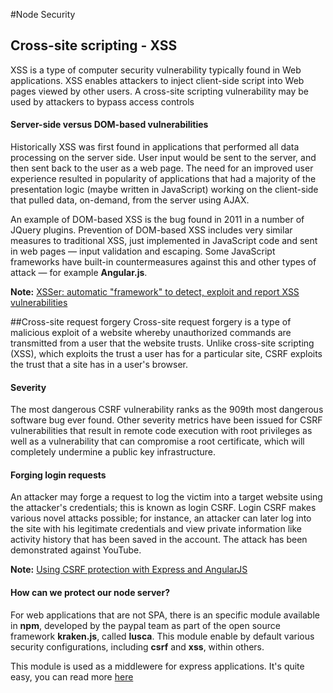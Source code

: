 #Node Security

## Cross-site scripting - XSS

XSS is a type of computer security vulnerability typically found in Web applications.
XSS enables attackers to inject client-side script into Web pages viewed by other users.
A cross-site scripting vulnerability may be used by attackers to bypass access controls

#### Server-side versus DOM-based vulnerabilities
Historically XSS was first found in applications that performed all data processing on the server side. User input would be sent to the server, and then sent back to the user as a web page. The need for an improved user experience resulted in popularity of applications that had a majority of the presentation logic (maybe written in JavaScript) working on the client-side that pulled data, on-demand, from the server using AJAX.

An example of DOM-based XSS is the bug found in 2011 in a number of JQuery plugins. Prevention of DOM-based XSS includes very similar measures to traditional XSS, just implemented in JavaScript code and sent in web pages — input validation and escaping. Some JavaScript frameworks have built-in countermeasures against this and other types of attack — for example **Angular.js**.

**Note:** [XSSer: automatic "framework" to detect, exploit and report XSS vulnerabilities](http://xsser.sf.net/)

##Cross-site request forgery
Cross-site request forgery is a type of malicious exploit of a website whereby unauthorized commands are transmitted from a user that the website trusts. Unlike cross-site scripting (XSS), which exploits the trust a user has for a particular site, CSRF exploits the trust that a site has in a user's browser.

#### Severity
The most dangerous CSRF vulnerability ranks as the 909th most dangerous software bug ever found. Other severity metrics have been issued for CSRF vulnerabilities that result in remote code execution with root privileges as well as a vulnerability that can compromise a root certificate, which will completely undermine a public key infrastructure.

#### Forging login requests
An attacker may forge a request to log the victim into a target website using the attacker's credentials; this is known as login CSRF. Login CSRF makes various novel attacks possible; for instance, an attacker can later log into the site with his legitimate credentials and view private information like activity history that has been saved in the account. The attack has been demonstrated against YouTube.

**Note:** [Using CSRF protection with Express and AngularJS](http://www.mircozeiss.com/using-csrf-with-express-and-angular/)

#### How can we protect our node server?

For web applications that are not SPA, there is an specific module available in **npm**, developed by the paypal team as part of the open source framework **kraken.js**, called **lusca**. This module enable by default various security configurations, including **csrf** and **xss**, within others. 

This module is used as a middlewere for express applications. It's quite easy, you can read more [here](https://github.com/krakenjs/lusca)

